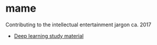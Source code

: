 # mame
Contributing to the intellectual entertainment jargon ca. 2017

- [Deep learning study material](https://github.com/amiralansary/DLSM)
